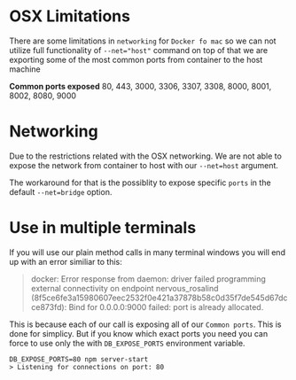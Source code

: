 # OSX Limitations

There are some limitations in `networking` for `Docker fo mac` so we can not utilize full functionality of `--net="host"` command on top of that we are exporting some of the most common ports from container to the host machine

**Common ports exposed**
80, 443, 3000, 3306, 3307, 3308, 8000, 8001, 8002, 8080, 9000

# Networking 

Due to the restrictions related with the OSX networking. We are not able to expose the network from container to host with our `--net=host` argument.

The workaround for that is the possiblity to expose specific `ports` in the default `--net=bridge` option. 


# Use in multiple terminals

If you will use our plain method calls in many terminal windows you will end up with an error similiar to this:

> docker: Error response from daemon: driver failed programming external connectivity on endpoint nervous_rosalind (8f5ce6fe3a15980607eec2532f0e421a37878b58c0d35f7de545d67dcce873fd): Bind for 0.0.0.0:9000 failed: port is already allocated.

This is because each of our call is exposing all of our `Common ports`. This is done for simplicy. But if you know which exact ports you need you can force to use only the with `DB_EXPOSE_PORTS` environment variable.

```
DB_EXPOSE_PORTS=80 npm server-start
> Listening for connections on port: 80
```
